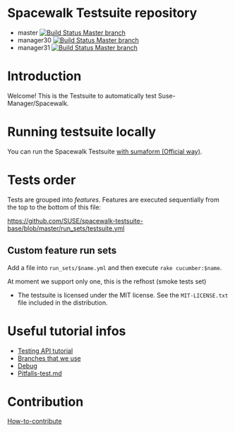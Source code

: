 
# Spacewalk Testsuite repository

* master
[![Build Status Master branch](https://travis-ci.org/SUSE/spacewalk-testsuite-base.svg?branch=master)](https://travis-ci.org/SUSE/spacewalk-testsuite-base)
* manager30
[![Build Status Master branch](https://travis-ci.org/SUSE/spacewalk-testsuite-base.svg?branch=manager30)](https://travis-ci.org/SUSE/spacewalk-testsuite-base)
* manager31
[![Build Status Master branch](https://travis-ci.org/SUSE/spacewalk-testsuite-base.svg?branch=manager30)](https://travis-ci.org/SUSE/spacewalk-testsuite-base)

# Introduction

Welcome! This is the Testsuite to automatically test Suse-Manager/Spacewalk.

# Running testsuite locally

You can run the Spacewalk Testsuite [with sumaform (Official way)](docs/sumaform-howto.md).

# Tests order

Tests are grouped into *features*.
Features are executed sequentially from the top to the bottom of this file:

https://github.com/SUSE/spacewalk-testsuite-base/blob/master/run_sets/testsuite.yml

## Custom feature run sets

Add a file into `run_sets/$name.yml` and then execute `rake cucumber:$name`.

At moment we support only one, this is the refhost (smoke tests set)
* The testsuite is licensed under the MIT license. See the `MIT-LICENSE.txt` file included in the distribution.

# Useful tutorial infos

* [Testing API tutorial](docs/api-call.md)
* [Branches that we use](docs/branches.md)
* [Debug](docs/Debug.md)
* [Pitfalls-test.md](docs/Pitfalls-test.md)

# Contribution 

[How-to-contribute](docs/howto.md)



